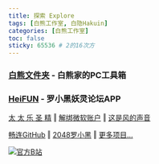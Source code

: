 ```yaml
---
title: 探索 Explore
tags: [白熊工作室, 白隐Hakuin]
categories: [白熊工作室]
toc: false
sticky: 65536 # 2的16次方
---
```


### [白熊文件夹](https://www.HK256.top/HK256-Folder) - 白熊家的PC工具箱
### [HeiFUN](https://HeiFUN.HK256.top) - 罗小黑妖灵论坛APP

[太 太 乐 圣 精](https://b23.tv/L3KjI9i) ‖ [解绑微软账户](https://github.com/Hakuin123/Unbind-MS-Acct-From-LocalAcct) ‖ [这是风的声音](https://www.HK256.top/The-sound-of-the-wind)

[畅连GitHub]() ‖ [2048罗小黑](https://2048LXH.HK256.top) ‖ [更多项目…](https://github.com/Hakuin123?tab=repositories)

[![官方B站](https://img.shields.io/badge/bilibili-白隐Hakuin-00a1d6?style=for-the-badge&logo=bilibili)](https://space.bilibili.com/478104735)

<!-- more -->
